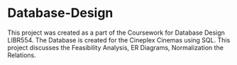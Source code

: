 # Database-Design
This project was created as a part of the Coursework for Database Design LIBR554. The Database is created for the Cineplex Cinemas using SQL. This project discusses the Feasibility Analysis, ER Diagrams, Normalization the Relations.
